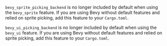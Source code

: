 `bevy_sprite_picking_backend` is no longer included by default when using the `bevy_sprite` feature. If you are using Bevy without default features and relied on sprite picking, add this feature to your `Cargo.toml`.

`bevy_ui_picking_backend` is no longer included by default when using the `bevy_ui` feature. If you are using Bevy without default features and relied on sprite picking, add this feature to your `Cargo.toml`.

